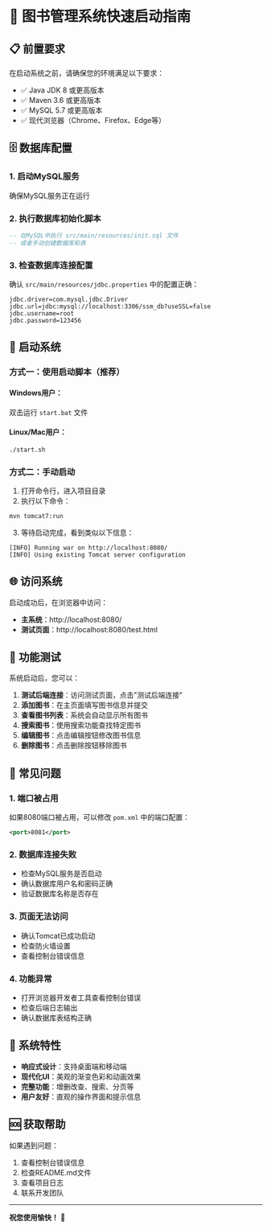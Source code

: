 # 🚀 图书管理系统快速启动指南

## 📋 前置要求

在启动系统之前，请确保您的环境满足以下要求：

- ✅ Java JDK 8 或更高版本
- ✅ Maven 3.6 或更高版本  
- ✅ MySQL 5.7 或更高版本
- ✅ 现代浏览器（Chrome、Firefox、Edge等）

## 🗄️ 数据库配置

### 1. 启动MySQL服务
确保MySQL服务正在运行

### 2. 执行数据库初始化脚本
```sql
-- 在MySQL中执行 src/main/resources/init.sql 文件
-- 或者手动创建数据库和表
```

### 3. 检查数据库连接配置
确认 `src/main/resources/jdbc.properties` 中的配置正确：
```properties
jdbc.driver=com.mysql.jdbc.Driver
jdbc.url=jdbc:mysql://localhost:3306/ssm_db?useSSL=false
jdbc.username=root
jdbc.password=123456
```

## 🚀 启动系统

### 方式一：使用启动脚本（推荐）

#### Windows用户：
双击运行 `start.bat` 文件

#### Linux/Mac用户：
```bash
./start.sh
```

### 方式二：手动启动

1. 打开命令行，进入项目目录
2. 执行以下命令：
```bash
mvn tomcat7:run
```

3. 等待启动完成，看到类似以下信息：
```
[INFO] Running war on http://localhost:8080/
[INFO] Using existing Tomcat server configuration
```

## 🌐 访问系统

启动成功后，在浏览器中访问：
- **主系统**：http://localhost:8080/
- **测试页面**：http://localhost:8080/test.html

## 🧪 功能测试

系统启动后，您可以：

1. **测试后端连接**：访问测试页面，点击"测试后端连接"
2. **添加图书**：在主页面填写图书信息并提交
3. **查看图书列表**：系统会自动显示所有图书
4. **搜索图书**：使用搜索功能查找特定图书
5. **编辑图书**：点击编辑按钮修改图书信息
6. **删除图书**：点击删除按钮移除图书

## 🔧 常见问题

### 1. 端口被占用
如果8080端口被占用，可以修改 `pom.xml` 中的端口配置：
```xml
<port>8081</port>
```

### 2. 数据库连接失败
- 检查MySQL服务是否启动
- 确认数据库用户名和密码正确
- 验证数据库名称是否存在

### 3. 页面无法访问
- 确认Tomcat已成功启动
- 检查防火墙设置
- 查看控制台错误信息

### 4. 功能异常
- 打开浏览器开发者工具查看控制台错误
- 检查后端日志输出
- 确认数据库表结构正确

## 📱 系统特性

- **响应式设计**：支持桌面端和移动端
- **现代化UI**：美观的渐变色彩和动画效果
- **完整功能**：增删改查、搜索、分页等
- **用户友好**：直观的操作界面和提示信息

## 🆘 获取帮助

如果遇到问题：

1. 查看控制台错误信息
2. 检查README.md文件
3. 查看项目日志
4. 联系开发团队

---

**祝您使用愉快！** 🎉 